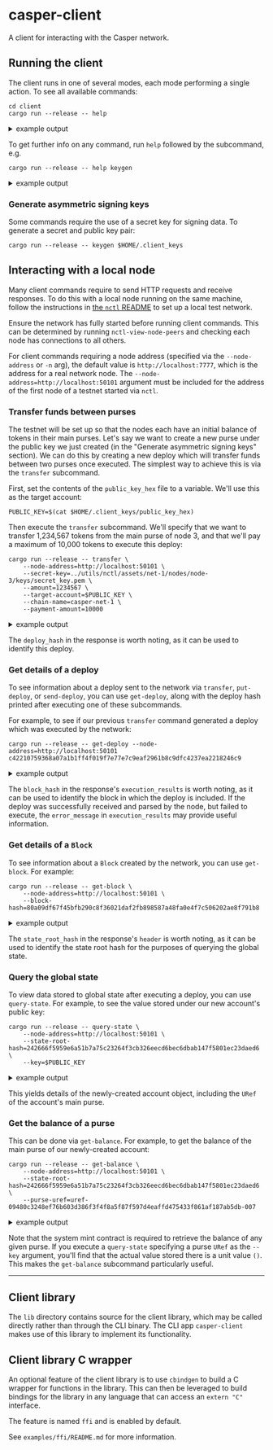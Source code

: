 # casper-client

A client for interacting with the Casper network.


## Running the client

The client runs in one of several modes, each mode performing a single action. To see all available commands:

```
cd client
cargo run --release -- help
```

<details><summary>example output</summary>

```commandline
Casper client 1.5.0
A client for interacting with the Casper network

USAGE:
    casper-client [SUBCOMMAND]

FLAGS:
    -h, --help       Prints help information
    -V, --version    Prints version information

SUBCOMMANDS:
    put-deploy             Creates a deploy and sends it to the network for execution
    make-deploy            Creates a deploy and outputs it to a file or stdout. As a file, the deploy can
                           subsequently be signed by other parties using the 'sign-deploy' subcommand and then sent
                           to the network for execution using the 'send-deploy' subcommand
    sign-deploy            Reads a previously-saved deploy from a file, cryptographically signs it, and outputs it
                           to a file or stdout
    send-deploy            Reads a previously-saved deploy from a file and sends it to the network for execution
    transfer               Transfers funds between purses
    get-deploy             Retrieves a deploy from the network
    get-block              Retrieves a block from the network
    list-deploys           Retrieves the list of all deploy hashes in a given block
    get-state-root-hash    Retrieves a state root hash at a given block
    query-state            Retrieves a stored value from the network
    get-balance            Retrieves a purse's balance from the network
    get-auction-info       Retrieves the bids and validators as of the most recently added block
    keygen                 Generates account key files in the given directory
    generate-completion    Generates a shell completion script
    help                   Prints this message or the help of the given subcommand(s)
```
</details>

To get further info on any command, run `help` followed by the subcommand, e.g.

```
cargo run --release -- help keygen
```

<details><summary>example output</summary>

```commandline
casper-client-keygen 
Generates account key files in the given directory. Creates ["secret_key.pem", "public_key.pem", "public_key_hex"].
"public_key_hex" contains the hex-encoded key's bytes with the hex-encoded algorithm tag prefixed

USAGE:
    casper-client keygen [FLAGS] [OPTIONS] [PATH]

FLAGS:
    -f               If this flag is passed, any existing output files will be overwritten. Without this flag, if any
                     output file exists, no output files will be generated and the command will fail
    -h, --help       Prints help information
    -V, --version    Prints version information

OPTIONS:
    -a, --algorithm <STRING>    The type of keys to generate [default: Ed25519]  [possible values: Ed25519, secp256k1]

ARGS:
    <PATH>    Path to output directory where key files will be created. If the path doesn't exist, it will be
              created. If not set, the current working directory will be used
```
</details>


### Generate asymmetric signing keys

Some commands require the use of a secret key for signing data. To generate a secret and public key pair:

```
cargo run --release -- keygen $HOME/.client_keys
```


## Interacting with a local node

Many client commands require to send HTTP requests and receive responses. To do this with a local node running on the
same machine, follow the instructions in [the `nctl` README](../utils/nctl/README.md) to set up a local test network.

Ensure the network has fully started before running client commands. This can be determined by running
`nctl-view-node-peers` and checking each node has connections to all others.

For client commands requiring a node address (specified via the `--node-address` or `-n` arg), the default value is
`http://localhost:7777`, which is the address for a real network node.  The `--node-address=http://localhost:50101`
argument must be included for the address of the first node of a testnet started via `nctl`.


### Transfer funds between purses

The testnet will be set up so that the nodes each have an initial balance of tokens in their main purses. Let's say we
want to create a new purse under the public key we just created (in the "Generate asymmetric signing keys" section). We
can do this by creating a new deploy which will transfer funds between two purses once executed. The simplest way to
achieve this is via the `transfer` subcommand.

First, set the contents of the `public_key_hex` file to a variable. We'll use this as the target account:

```
PUBLIC_KEY=$(cat $HOME/.client_keys/public_key_hex)
```

Then execute the `transfer` subcommand. We'll specify that we want to transfer 1,234,567 tokens from the main purse of
node 3, and that we'll pay a maximum of 10,000 tokens to execute this deploy:

```
cargo run --release -- transfer \
    --node-address=http://localhost:50101 \
    --secret-key=../utils/nctl/assets/net-1/nodes/node-3/keys/secret_key.pem \
    --amount=1234567 \
    --target-account=$PUBLIC_KEY \
    --chain-name=casper-net-1 \
    --payment-amount=10000
```

<details><summary>example output</summary>

```commandline
{
  "jsonrpc": "2.0",
  "result": {
    "api_version": "1.0.0",
    "deploy_hash": "c42210759368a07a1b1ff4f019f7e77e7c9eaf2961b8c9dfc4237ea2218246c9"
  },
  "id": 2564730065
}
```
</details>

The `deploy_hash` in the response is worth noting, as it can be used to identify this deploy.


### Get details of a deploy

To see information about a deploy sent to the network via `transfer`, `put-deploy`, or `send-deploy`, you can use
`get-deploy`, along with the deploy hash printed after executing one of these subcommands.

For example, to see if our previous `transfer` command generated a deploy which was executed by the network:

```
cargo run --release -- get-deploy --node-address=http://localhost:50101 c42210759368a07a1b1ff4f019f7e77e7c9eaf2961b8c9dfc4237ea2218246c9
```

<details><summary>example output</summary>

```commandline
{
  "jsonrpc": "2.0",
  "result": {
    "api_version": "1.0.0",
    "deploy": {
      "approvals": [
        {
          "signature": "0140850c4f74aaad24894ce2d0e3efb64f599633fad4e280f39529dbd062ab49ca6a1f0bd6f20a8cddeab68e95ae5ea416a5b2ae3a02a0bc7a714c2915106e1c09",
          "signer": "015b7723f1d9499fa02bd17dfe4e1315cfe1660a071e27ab1f29d6ceb6e2abcd73"
        }
      ],
      "hash": "c42210759368a07a1b1ff4f019f7e77e7c9eaf2961b8c9dfc4237ea2218246c9",
      "header": {
        "account": "015b7723f1d9499fa02bd17dfe4e1315cfe1660a071e27ab1f29d6ceb6e2abcd73",
        "body_hash": "c66f1040f8f2aeafee73b7c0811e00fd6eb63a6a5992d7cc0f967e14704dd35b",
        "chain_name": "casper-net-1",
        "dependencies": [],
        "gas_price": 10,
        "timestamp": "2020-10-15T13:23:45.355Z",
        "ttl": "1h"
      },
      "payment": {
        "ModuleBytes": {
          "args": "0100000006000000616d6f756e740300000002102708",
          "module_bytes": ""
        }
      },
      "session": {
        "Transfer": {
          "args": "0200000006000000616d6f756e74040000000387d612080600000074617267657420000000018189fd2d42c36d951f9803e595795a3a0fc07aa999c88a28d286c7cbf338940f0320000000"
        }
      }
    },
    "execution_results": [
      {
        "block_hash": "80a09df67f45bfb290c8f36021daf2fb898587a48fa0e4f7c506202ae8f791b8",
        "result": {
          "cost": "0",
          "effect": {
            "operations": {
              "account-hash-018189fd2d42c36d951f9803e595795a3a0fc07aa999c88a28d286c7cbf33894": "Write",
              "hash-09480c3248ef76b603d386f3f4f8a5f87f597d4eaffd475433f861af187ab5db": "Write",
              "hash-d46e35465520ef9f868be3f26eaded1585dd66ac410706bab4b7adf92bdf528a": "Read",
              "hash-ea274222cc975e4daec2cced17a0270df7c282e865115d98f544a35877af5271": "Add",
              "uref-09480c3248ef76b603d386f3f4f8a5f87f597d4eaffd475433f861af187ab5db-000": "Write",
              "uref-8e7893be4b33bc5eacde4dd684b030593200364a211b8566ed9458ccbafbcde9-000": "Write",
              "uref-b645152645faa6c3f7708fd362a118296f7f4d39dc065c120877d13b6981cd67-000": "Write"
            },
            "transforms": {
              "account-hash-018189fd2d42c36d951f9803e595795a3a0fc07aa999c88a28d286c7cbf33894": "WriteAccount",
              "hash-09480c3248ef76b603d386f3f4f8a5f87f597d4eaffd475433f861af187ab5db": {
                "WriteCLValue": {
                  "bytes": "02b645152645faa6c3f7708fd362a118296f7f4d39dc065c120877d13b6981cd6707",
                  "cl_type": "Key"
                }
              },
              "hash-d46e35465520ef9f868be3f26eaded1585dd66ac410706bab4b7adf92bdf528a": "Identity",
              "hash-ea274222cc975e4daec2cced17a0270df7c282e865115d98f544a35877af5271": {
                "AddKeys": {
                  "uref-09480c3248ef76b603d386f3f4f8a5f87f597d4eaffd475433f861af187ab5db-000": "uref-b645152645faa6c3f7708fd362a118296f7f4d39dc065c120877d13b6981cd67-007"
                }
              },
              "uref-09480c3248ef76b603d386f3f4f8a5f87f597d4eaffd475433f861af187ab5db-000": {
                "WriteCLValue": {
                  "bytes": "",
                  "cl_type": "Unit"
                }
              },
              "uref-8e7893be4b33bc5eacde4dd684b030593200364a211b8566ed9458ccbafbcde9-000": {
                "WriteCLValue": {
                  "bytes": "087929775d78456301",
                  "cl_type": "U512"
                }
              },
              "uref-b645152645faa6c3f7708fd362a118296f7f4d39dc065c120877d13b6981cd67-000": {
                "WriteCLValue": {
                  "bytes": "0387d612",
                  "cl_type": "U512"
                }
              }
            }
          },
          "error_message": null
        }
      }
    ]
  },
  "id": 592430140
}
```
</details>

The `block_hash` in the response's `execution_results` is worth noting, as it can be used to identify the block in which
the deploy is included. If the deploy was successfully received and parsed by the node, but failed to execute, the
`error_message` in `execution_results` may provide useful information.


### Get details of a `Block`

To see information about a `Block` created by the network, you can use `get-block`. For example:

```
cargo run --release -- get-block \
    --node-address=http://localhost:50101 \
    --block-hash=80a09df67f45bfb290c8f36021daf2fb898587a48fa0e4f7c506202ae8f791b8
```

<details><summary>example output</summary>

```commandline
{
  "jsonrpc": "2.0",
  "result": {
    "api_version": "1.0.0",
    "block": {
      "body": null,
      "hash": "80a09df67f45bfb290c8f36021daf2fb898587a48fa0e4f7c506202ae8f791b8",
      "header": {
        "accumulated_seed": "e8c65524331dc950d9065c289deb05458d3f9d8beba15e663a5418f5a6c7bed5",
        "body_hash": "0e5751c026e543b2e8ab2eb06099daa1d1e5df47778f7787faab45cdf12fe3a8",
        "deploy_hashes": [
          "c42210759368a07a1b1ff4f019f7e77e7c9eaf2961b8c9dfc4237ea2218246c9"
        ],
        "era_end": null,
        "era_id": 89,
        "state_root_hash": "c79f4c9a017532fe265593d86d3917581479fd1601093e16d17ec90aeaa63b83",
        "height": 987,
        "parent_hash": "ffb95eac42eae1112d37797a1ecc67860e88a9364c44845cb7a96eb426dca502",
        "proposer": "015b7723f1d9499fa02bd17dfe4e1315cfe1660a071e27ab1f29d6ceb6e2abcd73",
        "random_bit": true,
        "timestamp": "2020-10-15T13:23:48.352Z"
      },
      "proofs": [
        "0104df3fe39567d22a48b68c4b046dadf5af6552c45b1a93613c89a65caa98b12a4564ba1a794e77787eb3d37c19617ca344f2a304387a0364fee0e8f89da2da0d"
      ]
    }
  },
  "id": 3484548969
}
```
</details>

The `state_root_hash` in the response's `header` is worth noting, as it can be used to identify the state root hash
for the purposes of querying the global state.


### Query the global state

To view data stored to global state after executing a deploy, you can use `query-state`. For example, to see the value
stored under our new account's public key:

```
cargo run --release -- query-state \
    --node-address=http://localhost:50101 \
    --state-root-hash=242666f5959e6a51b7a75c23264f3cb326eecd6bec6dbab147f5801ec23daed6 \
    --key=$PUBLIC_KEY
```

<details><summary>example output</summary>

```commandline
{
  "jsonrpc": "2.0",
  "result": {
    "api_version": "1.0.0",
    "stored_value": {
      "Account": {
        "account_hash": "018189fd2d42c36d951f9803e595795a3a0fc07aa999c88a28d286c7cbf33894",
        "action_thresholds": {
          "deployment": 1,
          "key_management": 1
        },
        "associated_keys": [
          {
            "account_hash": "018189fd2d42c36d951f9803e595795a3a0fc07aa999c88a28d286c7cbf33894",
            "weight": 1
          }
        ],
        "main_purse": "uref-09480c3248ef76b603d386f3f4f8a5f87f597d4eaffd475433f861af187ab5db-007",
        "named_keys": {}
      }
    }
  },
  "id": 3649040235
}
```
</details>

This yields details of the newly-created account object, including the `URef` of the account's main purse.


### Get the balance of a purse

This can be done via `get-balance`. For example, to get the balance of the main purse of our newly-created account:

```
cargo run --release -- get-balance \
    --node-address=http://localhost:50101 \
    --state-root-hash=242666f5959e6a51b7a75c23264f3cb326eecd6bec6dbab147f5801ec23daed6 \
    --purse-uref=uref-09480c3248ef76b603d386f3f4f8a5f87f597d4eaffd475433f861af187ab5db-007
```

<details><summary>example output</summary>

```commandline
{
  "jsonrpc": "2.0",
  "result": {
    "api_version": "1.0.0",
    "balance_value": "1234567"
  },
  "id": 4193583276
}
```
</details>

Note that the system mint contract is required to retrieve the balance of any given purse. If you execute a
`query-state` specifying a purse `URef` as the `--key` argument, you'll find that the actual value stored there is a
unit value `()`. This makes the `get-balance` subcommand particularly useful.

---


## Client library

The `lib` directory contains source for the client library, which may be called directly rather than through the CLI
binary. The CLI app `casper-client` makes use of this library to implement its functionality.


## Client library C wrapper

An optional feature of the client library is to use `cbindgen` to build a C wrapper for functions in the library. This
can then be leveraged to build bindings for the library in any language that can access an `extern "C"` interface.

The feature is named `ffi` and is enabled by default.

See `examples/ffi/README.md` for more information.
